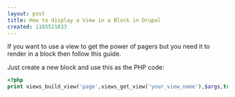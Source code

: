 ```yaml
---
layout: post
title: How to display a View in a Block in Drupal
created: 1185521033
---
```

If you want to use a view to get the power of pagers but you need it to render in a block then follow this guide.

<!--break-->

Just create a new block and use this as the PHP code:

```php
<?php
print views_build_view('page',views_get_view('your_view_name'),$args,true,10,$page);
```
